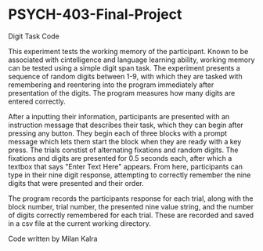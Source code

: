 # PSYCH-403-Final-Project

Digit Task Code

This experiment tests the working memory of the participant. Known to be associated with cintelligence and language learning ability, working memory can be tested using a simple digit span task. The experiment presents a sequence of random digits between 1-9, with which they are tasked with remembering and reentering into the program immediately after presentation of the digits. The program measures how many digits are entered correctly.

After a inputting their information, participants are presented with an instruction message that describes their task, which they can begin after pressing any button. They begin each of three blocks with a prompt message which lets them start the block when they are ready with a key press. The trials constist of alternating fixations and random digits. The fixations and digits are presented for 0.5 seconds each, after which a textbox that says "Enter Text Here" appears. From here, participants can type in their nine digit response, attempting to correctly remember the nine digits that were presented and their order.

The program records the participants response for each trial, along with the block number, trial number, the presented nine value string, and the number of digits correctly remembered for each trial. These are recorded and saved in a csv file at the current working directory. 

Code written by Milan Kalra
